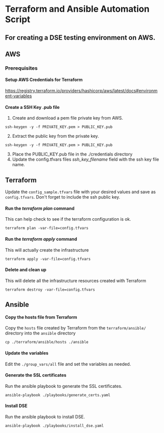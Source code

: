 # Terraform and Ansible Automation Script
## For creating a DSE testing environment on AWS.

## AWS
### Prerequisites
#### Setup AWS Credentials for Terraform
https://registry.terraform.io/providers/hashicorp/aws/latest/docs#environment-variables

#### Create a SSH Key .pub file
1. Create and download a pem file private key from AWS.
```
ssh-keygen -y -f PRIVATE_KEY.pem > PUBLIC_KEY.pub
```

2. Extract the public key from the private key.
```
ssh-keygen -y -f PRIVATE_KEY.pem > PUBLIC_KEY.pub
```
3. Place the PUBLIC\_KEY.pub file in the ./credentials directory
4. Update the config.tfvars files _ssh\_key\_filename_ field with the ssh key file name.


## Terraform
Update the `config_sample.tfvars` file with your desired values and save as `config.tfvars`. Don't forget to include the ssh public key.

#### Run the _terraform plan_ command
This can help check to see if the terraform configuration is ok.
```
terraform plan -var-file=config.tfvars
```

#### Run the _terraform apply_ command
This will actually create the infrastructure
```
terraform apply -var-file=config.tfvars
```


#### Delete and clean up
This will delete all the infrastructure resources created with Terraform
```
terraform destroy -var-file=config.tfvars
```

## Ansible
#### Copy the hosts file from Terraform
Copy the `hosts` file created by Terraform from the `terraform/ansible/` directory into the `ansible` directory
```
cp ./terraform/ansible/hosts ./ansible
```

#### Update the variables
Edit the `./group_vars/all` file and set the variables as needed.

#### Generate the SSL certificates
Run the ansible playbook to generate the SSL certificates.
```
ansible-playbook ./playbooks/generate_certs.yaml
```

#### Install DSE
Run the ansible playbook to install DSE.
```
ansible-playbook ./playbooks/install_dse.yaml
```
